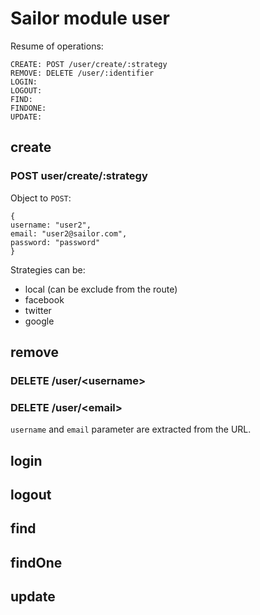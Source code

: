# Sailor module user

Resume of operations:

```
CREATE: POST /user/create/:strategy
REMOVE: DELETE /user/:identifier
LOGIN:
LOGOUT:
FIND:
FINDONE:
UPDATE:
```


## create

### POST user/create/:strategy

Object to `POST`:

```
{
username: "user2",
email: "user2@sailor.com",
password: "password"
}

```

Strategies can be:

* local (can be exclude from the route)
* facebook
* twitter
* google

## remove
### DELETE /user/\<username>
### DELETE /user/\<email>

`username` and `email` parameter are extracted from the URL.

## login
## logout

## find
## findOne
## update